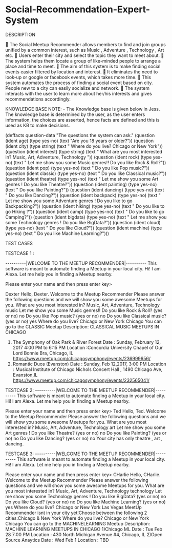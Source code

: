 # Social-Recommendation-Expert-System


DESCRIPTION 

 The Social Meetup Recommender allows members to find and join groups unified by a common interest, such as Music , Adventure , Technology , Art etc. 
 Users enter their city and select the topic they want to meet about.
 The system helps them locate a group of like-minded people to arrange a place and time to meet.
 The aim of this system is to make finding social events easier filtered by location and interest.
 It eliminates the need to look-up or google or facebook events, which takes more time.
 This system automates the process of finding a social event based on city. People new to a city can easily socialize and network.
 The system interacts with the user to learn more about her/his interests and gives recommendations accordingly.


KNOWLEDGE BASE
NOTE: - The Knowledge base is given below in Jess. 
The knowledge base is determined by the user, as the user enters information, the choices are asserted, hence facts are defined and this is used as KB to make decisions.



(deffacts question-data
"The questions the system can ask."
(question (ident age) (type yes-no)
(text "Are you 18 years or older?"))
(question (ident city) (type string)
(text " Where do you live? Chicago or New York"))
(question (ident interest) (type string)
(text " What are you most interested in? Music, Art, Adventure, Technology "))
(question (ident rock) (type yes-no)
(text " Let me show you some Music genres!!
Do you like Rock & Roll?"))
(question (ident pop) (type yes-no)
(text " Do you like Pop music?"))
(question (ident classic) (type yes-no)
(text " Do you like Classical music?"))
(question (ident theatre) (type yes-no)
(text " Let me show you some Art genres !
Do you like Theatre?"))
(question (ident painting) (type yes-no)
(text " Do you like Painting?"))
(question (ident dancing) (type yes-no)
(text " Do you like Dancing?"))
(question (ident backpack) (type yes-no)
(text " Let me show you some Adventure genres !
Do you like to go Backpacking?"))
(question (ident hiking) (type yes-no)
(text " Do you like to go Hiking ?"))
(question (ident camp) (type yes-no)
(text " Do you like to go Camping?"))
(question (ident bigdata) (type yes-no)
(text " Let me show you some Technology genres !
Do you like BigData?"))
(question (ident cloud) (type yes-no)
(text " Do you like Cloud?"))
(question (ident machine) (type yes-no)
(text " Do you like Machine Learning?")))


TEST CASES

TESTCASE 1 :

----------|WELCOME TO THE MEETUP RECOMMENDER|----------
This software is meant to automate finding a Meetup in your local city.
Hi! I am Alexa. Let me help you in finding a Meetup nearby.

Please enter your name and then press enter key>

Dexter
Hello, Dexter.
Welcome to the Meetup Recommender
Please answer the following questions and we will show you some awesome Meetups for you.
What are you most interested in? Music, Art, Adventure, Technology music
Let me show you some Music genres!!
Do you like Rock & Roll? (yes or no) no
Do you like Pop music? (yes or no) no
Do you like Classical music? (yes or no) yes
Where do you live? Chicago or New York Chicago
You can go to the CLASSIC Meetup
Description:
CLASSICAL MUSIC MEETUPS IN CHICAGO
1) The Symphony of Oak Park & River Forest
Date : Sunday, February 12, 2017 4:00 PM to 6:15 PM
Location :Concordia University Chapel of Our Lord Bonnie Bra, Chicago, IL
https://www.meetup.com/chicagosymphony/events/236999656/
2) Romantic Duos (Evanston)
Date : Sunday, Feb 12,2017, 3:00 PM
Location : Musical Institute of Chicago Nichols Concert Hall , 1490 Chicago Ave, Evanston,IL
https://www.meetup.com/chicagosymphony/events/232565041/


TESTCASE 2:
----------|WELCOME TO THE MEETUP RECOMMENDER|----------
This software is meant to automate finding a Meetup in your local city.
Hi! I am Alexa. Let me help you in finding a Meetup nearby.

Please enter your name and then press enter key>
Ted
Hello, Ted.
Welcome to the Meetup Recommender
Please answer the following questions and we will show you some awesome Meetups for you.
What are you most interested in? Music, Art, Adventure, Technology art
Let me show you some Art genres !
Do you like Theatre? (yes or no) no
Do you like Painting? (yes or no) no
Do you like Dancing? (yes or no) no
Your city has only theatre , art , dancing.


TESTCASE 3:
----------|WELCOME TO THE MEETUP RECOMMENDER|----------
This software is meant to automate finding a Meetup in your local city.
Hi! I am Alexa. Let me help you in finding a Meetup nearby.

Please enter your name and then press enter key>
CHarlie
Hello, CHarlie.
Welcome to the Meetup Recommender
Please answer the following questions and we will show you some awesome Meetups for you.
What are you most interested in? Music, Art, Adventure, Technology technology
Let me show you some Technology genres !
Do you like BigData? (yes or no) no
Do you like Cloud? (yes or no) no
Do you like Machine Learning? (yes or no) yes
Where do you live? Chicago or New York Las Vegas
MeetUp Recommender isnt in your city yet!Choose between the following 2 cities:Chicago & New York
Where do you live? Chicago or New York Chicago
You can go to the MACHINELEARNING Meetup
Description:
MACHINE LEARNING MEETUPS IN CHICAGO
1)Chicago ML
Date : Tue Feb 28 7:00 PM
Location : 430 North Michigan Avenue #4, Chicago, IL
2)Open Source Anaytics
Date : Wed Feb 1
Location : TBD
